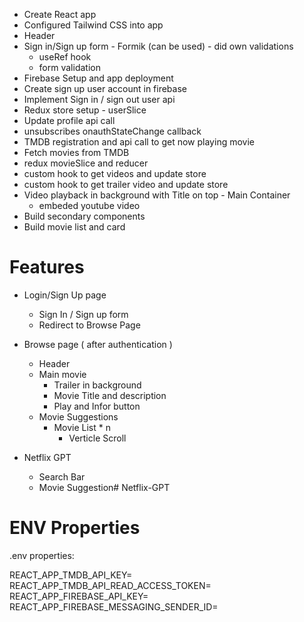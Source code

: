 - Create React app
- Configured Tailwind CSS into app
- Header
- Sign in/Sign up form - Formik (can be used) - did own validations
    - useRef hook
    - form validation
- Firebase Setup and app deployment
- Create sign up user account in firebase
- Implement Sign in / sign out user api
- Redux store setup - userSlice
- Update profile api call
- unsubscribes onauthStateChange callback 
- TMDB registration and api call to get now playing movie 
- Fetch movies from TMDB
- redux movieSlice and reducer
- custom hook to get videos and update store
- custom hook to get trailer video and update store
- Video playback in background with Title on top - Main Container
    - embeded youtube video
- Build secondary components
- Build movie list and card


# Features
- Login/Sign Up page
    - Sign In / Sign up form
    - Redirect to Browse Page
- Browse page ( after authentication )
    - Header
    - Main movie 
        - Trailer in background
        - Movie Title and description
        - Play and Infor button
    - Movie Suggestions
        - Movie List * n 
            - Verticle Scroll

- Netflix GPT
    - Search Bar
    - Movie Suggestion# Netflix-GPT



# ENV Properties 
.env properties:

REACT_APP_TMDB_API_KEY=
REACT_APP_TMDB_API_READ_ACCESS_TOKEN=
REACT_APP_FIREBASE_API_KEY=
REACT_APP_FIREBASE_MESSAGING_SENDER_ID=